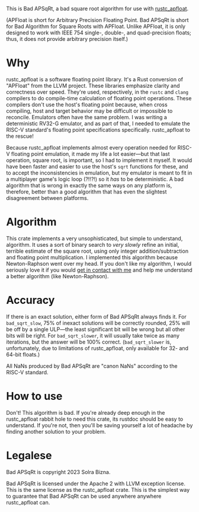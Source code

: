 This is Bad APSqRt, a bad square root algorithm for use with [rustc\_apfloat](https://crates.io/crates/rustc_apfloat). 

(APFloat is short for Arbitrary Precision Floating Point. Bad APSqRt is short for Bad Algorithm for Square Roots with APFloat. Unlike APFloat, it is only designed to work with IEEE 754 single-, double-, and quad-precision floats; thus, it does not provide arbitrary precision itself.)

# Why

rustc\_apfloat is a software floating point library. It's a Rust conversion of "APFloat" from the LLVM project. These libraries emphasize clarity and correctness over speed. They're used, respectively, in the `rustc` and `clang` compilers to do compile-time calculation of floating point operations. These compilers don't use the host's floating point because, when cross compiling, host and target behavior may be difficult or impossible to reconcile. Emulators often have the same problem. I was writing a deterministic RV32-G emulator, and as part of that, I needed to emulate the RISC-V standard's floating point specifications specifically. rustc\_apfloat to the rescue!

Because rustc\_apfloat implements almost every operation needed for RISC-V floating point emulation, it made my life a lot easier—but that last operation, square root, is important, so I had to implement it myself. It would have been faster and easier to use the host's `sqrt` functions for these, and to accept the inconsistencies in emulation, but my emulator is meant to fit in a multiplayer game's logic loop (?!!?!) so it *has* to be deterministic. A bad algorithm that is wrong in exactly the same ways on any platform is, therefore, better than a good algorithm that has even the slightest disagreement between platforms.

# Algorithm

This crate implements a very unsophisticated, but simple to understand, algorithm. It uses a sort of binary search to *very slowly* refine an initial, terrible estimate of the square root, using only integer addition/subtraction and floating point multiplication. I implemented this algorithm because Newton-Raphson went over my head. If you don't like my algorithm, I would seriously love it if you would [get in contact with me](mailto:solra@bizna.name) and help me understand a better algorithm (like Newton-Raphson).

# Accuracy

If there is an exact solution, either form of Bad APSqRt always finds it. For `bad_sqrt_slow`, 75% of inexact solutions will be correctly rounded, 25% will be off by a single ULP—the least significant bit will be wrong but all other bits will be right. For `bad_sqrt_slower`, it will usually take twice as many iterations, but the answer will be 100% correct. (`bad_sqrt_slower` is, unfortunately, due to limitations of rustc\_apfloat, only available for 32- and 64-bit floats.)

All NaNs produced by Bad APSqRt are "canon NaNs" according to the RISC-V standard.

# How to use

Don't! This algorithm is bad. If you're already deep enough in the rustc\_apfloat rabbit hole to need this crate, its rustdoc should be easy to understand. If you're not, then you'll be saving yourself a lot of headache by finding another solution to your problem.

# Legalese

Bad APSqRt is copyright 2023 Solra Bizna.

Bad APSqRt is licensed under the Apache 2 with LLVM exception license. This is the same license as the rustc\_apfloat crate. This is the simplest way to guarantee that Bad APSqRt can be used anywhere anywhere rustc\_apfloat can.
